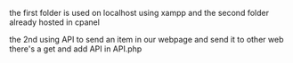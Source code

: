 the first folder is used on localhost using xampp
and the second folder already hosted in cpanel

the 2nd using API to send an item in our webpage and send it to other web
there's a get and add API in API.php
